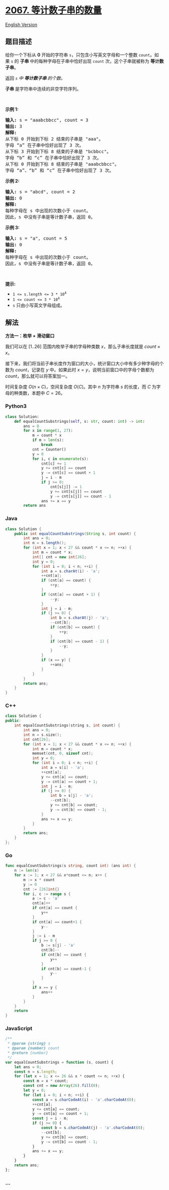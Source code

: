 # [2067. 等计数子串的数量](https://leetcode.cn/problems/number-of-equal-count-substrings)

[English Version](/solution/2000-2099/2067.Number%20of%20Equal%20Count%20Substrings/README_EN.md)

## 题目描述

<!-- 这里写题目描述 -->

<p>给你一个下标从 <strong>0</strong>&nbsp;开始的字符串 <code>s</code>，只包含小写英文字母和一个整数 <code>count</code>。如果&nbsp;<code>s</code>&nbsp;的&nbsp;<strong>子串 </strong>中的每种字母在子串中恰好出现 <code>count</code> 次，这个子串就被称为&nbsp;<strong>等计数子串</strong>。</p>

<p>返回<em> <code>s</code> 中&nbsp;<strong>等计数子串&nbsp;</strong>的个数。</em></p>

<p><strong>子串&nbsp;</strong>是字符串中连续的非空字符序列。</p>

<p>&nbsp;</p>

<p><strong>示例 1:</strong></p>

<pre>
<strong>输入:</strong> s = "aaabcbbcc", count = 3
<strong>输出:</strong> 3
<strong>解释:</strong>
从下标 0 开始到下标 2 结束的子串是 "aaa"。
字母 “a” 在子串中恰好出现了 3 次。
从下标 3 开始到下标 8 结束的子串是 "bcbbcc"。
字母 “b” 和 “c” 在子串中恰好出现了 3 次。
从下标 0 开始到下标 8 结束的子串是 "aaabcbbcc"。
字母 “a”、“b” 和 “c” 在子串中恰好出现了 3 次。
</pre>

<p><strong>示例 2:</strong></p>

<pre>
<strong>输入:</strong> s = "abcd", count = 2
<strong>输出:</strong> 0
<strong>解释:</strong>
每种字母在 s 中出现的次数小于 count。
因此，s 中没有子串是等计数子串，返回 0。
</pre>

<p><strong>示例 3:</strong></p>

<pre>
<strong>输入:</strong> s = "a", count = 5
<strong>输出:</strong> 0
<strong>解释:</strong>
每种字母在 s 中出现的次数小于 count。
因此，s 中没有子串是等计数子串，返回 0。</pre>

<p>&nbsp;</p>

<p><strong>提示:</strong></p>

<ul>
	<li><code>1 &lt;= s.length &lt;= 3 * 10<sup>4</sup></code></li>
	<li><code>1 &lt;= count &lt;= 3 * 10<sup>4</sup></code></li>
	<li><code>s</code> 只由小写英文字母组成。</li>
</ul>

## 解法

<!-- 这里可写通用的实现逻辑 -->

**方法一：枚举 + 滑动窗口**

我们可以在 $[1..26]$ 范围内枚举子串的字母种类数 $x$，那么子串长度就是 $count \times x$。

接下来，我们将当前子串长度作为窗口的大小，统计窗口大小中有多少种字母的个数为 $count$，记录在 $y$ 中。如果此时 $x = y$，说明当前窗口中的字母个数都为 $count$，那么就可以将答案加一。

时间复杂度 $O(n \times C)$，空间复杂度 $O(C)$。其中 $n$ 为字符串 $s$ 的长度，而 $C$ 为字母的种类数，本题中 $C = 26$。

<!-- tabs:start -->

### **Python3**

<!-- 这里可写当前语言的特殊实现逻辑 -->

```python
class Solution:
    def equalCountSubstrings(self, s: str, count: int) -> int:
        ans = 0
        for x in range(1, 27):
            m = count * x
            if m > len(s):
                break
            cnt = Counter()
            y = 0
            for i, c in enumerate(s):
                cnt[c] += 1
                y += cnt[c] == count
                y -= cnt[c] == count + 1
                j = i - m
                if j >= 0:
                    cnt[s[j]] -= 1
                    y += cnt[s[j]] == count
                    y -= cnt[s[j]] == count - 1
                ans += x == y
        return ans
```

### **Java**

<!-- 这里可写当前语言的特殊实现逻辑 -->

```java
class Solution {
    public int equalCountSubstrings(String s, int count) {
        int ans = 0;
        int n = s.length();
        for (int x = 1; x < 27 && count * x <= n; ++x) {
            int m = count * x;
            int[] cnt = new int[26];
            int y = 0;
            for (int i = 0; i < n; ++i) {
                int a = s.charAt(i) - 'a';
                ++cnt[a];
                if (cnt[a] == count) {
                    ++y;
                }
                if (cnt[a] == count + 1) {
                    --y;
                }
                int j = i - m;
                if (j >= 0) {
                    int b = s.charAt(j) - 'a';
                    --cnt[b];
                    if (cnt[b] == count) {
                        ++y;
                    }
                    if (cnt[b] == count - 1) {
                        --y;
                    }
                }
                if (x == y) {
                    ++ans;
                }
            }
        }
        return ans;
    }
}
```

### **C++**

```cpp
class Solution {
public:
    int equalCountSubstrings(string s, int count) {
        int ans = 0;
        int n = s.size();
        int cnt[26];
        for (int x = 1; x < 27 && count * x <= n; ++x) {
            int m = count * x;
            memset(cnt, 0, sizeof cnt);
            int y = 0;
            for (int i = 0; i < n; ++i) {
                int a = s[i] - 'a';
                ++cnt[a];
                y += cnt[a] == count;
                y -= cnt[a] == count + 1;
                int j = i - m;
                if (j >= 0) {
                    int b = s[j] - 'a';
                    --cnt[b];
                    y += cnt[b] == count;
                    y -= cnt[b] == count - 1;
                }
                ans += x == y;
            }
        }
        return ans;
    }
};
```

### **Go**

```go
func equalCountSubstrings(s string, count int) (ans int) {
	n := len(s)
	for x := 1; x < 27 && x*count <= n; x++ {
		m := x * count
		y := 0
		cnt := [26]int{}
		for i, c := range s {
			a := c - 'a'
			cnt[a]++
			if cnt[a] == count {
				y++
			}
			if cnt[a] == count+1 {
				y--
			}
			j := i - m
			if j >= 0 {
				b := s[j] - 'a'
				cnt[b]--
				if cnt[b] == count {
					y++
				}
				if cnt[b] == count-1 {
					y--
				}
			}
			if x == y {
				ans++
			}
		}
	}
	return
}
```

### **JavaScript**

```js
/**
 * @param {string} s
 * @param {number} count
 * @return {number}
 */
var equalCountSubstrings = function (s, count) {
    let ans = 0;
    const n = s.length;
    for (let x = 1; x <= 26 && x * count <= n; ++x) {
        const m = x * count;
        const cnt = new Array(26).fill(0);
        let y = 0;
        for (let i = 0; i < n; ++i) {
            const a = s.charCodeAt(i) - 'a'.charCodeAt(0);
            ++cnt[a];
            y += cnt[a] == count;
            y -= cnt[a] == count + 1;
            const j = i - m;
            if (j >= 0) {
                const b = s.charCodeAt(j) - 'a'.charCodeAt(0);
                --cnt[b];
                y += cnt[b] == count;
                y -= cnt[b] == count - 1;
            }
            ans += x == y;
        }
    }
    return ans;
};
```

### **...**

```

```

<!-- tabs:end -->
